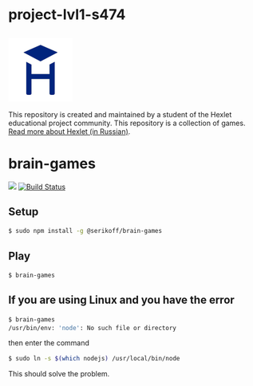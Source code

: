 # project-lvl1-s474

##
[![Hexlet Ltd. logo](https://raw.githubusercontent.com/Hexlet/hexletguides.github.io/master/images/hexlet_logo128.png)](https://ru.hexlet.io/pages/about?utm_source=github&utm_medium=link&utm_campaign=nodejs-package)

This repository is created and maintained by a student of the Hexlet educational project community. This repository is a collection of games. [Read more about Hexlet (in Russian)](https://ru.hexlet.io/pages/about?utm_source=github&utm_medium=link&utm_campaign=nodejs-package).

##

# brain-games

<a href="https://codeclimate.com/github/serikoff/project-lvl1-s474/maintainability"><img src="https://api.codeclimate.com/v1/badges/0844630e37ddc03449e7/maintainability" /></a>
[![Build Status](https://travis-ci.org/serikoff/project-lvl1-s474.svg?branch=master)](https://travis-ci.org/serikoff/project-lvl1-s474)

## Setup

```sh
$ sudo npm install -g @serikoff/brain-games
```

## Play

```sh
$ brain-games
```


## If you are using Linux and you have the error 
```sh
$ brain-games
/usr/bin/env: 'node': No such file or directory
```
then enter the command 
```sh
$ sudo ln -s $(which nodejs) /usr/local/bin/node
```
This should solve the problem.
